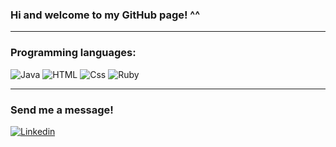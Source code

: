 ### Hi and welcome to my GitHub page! ^^

---
### Programming languages:


<p>
   <img alt="Java" src="https://img.shields.io/badge/Java-FF7800?logo=JAVA&logoColor=white&style=for-the-badge" />
   <img alt="HTML" src="https://img.shields.io/badge/HTML-E34F26?logo=html5&logoColor=white&style=for-the-badge" />
   <img alt="Css" src="https://img.shields.io/badge/CSS-1E8CBE?logo=css3&logoColor=white&style=for-the-badge" />
   <img alt="Ruby" src="https://img.shields.io/badge/Ruby-CC342D?logo=ruby&logoColor=white&style=for-the-badge" />
</p>
 
---
### Send me a message!

<p>
  <a href="https://www.linkedin.com/in/laura-cunha-28840a245/">
    <img alt="Linkedin" src="https://img.shields.io/badge/linkedin-007785?logo=linkedin&logoColor=white&style=for-the-badge" />
  </a>
 </p>
 
<!---
### GitHub Stats
<img align="center" src="https://github-readme-stats.vercel.app/api?
  username=laura-cunha&count_private=true&title_color=FD9047&icon_color=FD9047&text_color=0c2233&custom_title:Laura+Cunha's+GitHub+Stats" />
>
